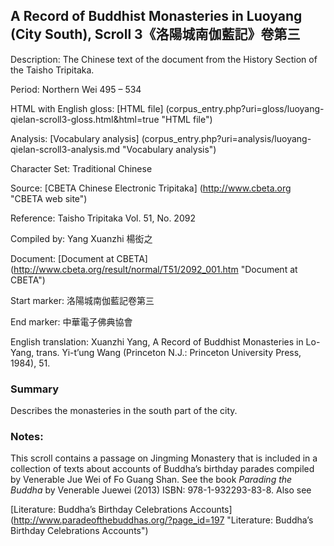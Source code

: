 ## A Record of Buddhist Monasteries in Luoyang (City South), Scroll 3《洛陽城南伽藍記》卷第三

Description: The Chinese text of the document from the History Section of the Taisho Tripitaka.

Period: Northern Wei 495 – 534

HTML with English gloss: [HTML file] (corpus_entry.php?uri=gloss/luoyang-qielan-scroll3-gloss.html&html=true "HTML file")

Analysis: [Vocabulary analysis] (corpus_entry.php?uri=analysis/luoyang-qielan-scroll3-analysis.md "Vocabulary analysis")

Character Set: Traditional Chinese

Source: [CBETA Chinese Electronic Tripitaka] (http://www.cbeta.org "CBETA web site")

Reference: Taisho Tripitaka Vol. 51, No. 2092

Compiled by: Yang Xuanzhi 楊衒之

Document: [Document at CBETA] (http://www.cbeta.org/result/normal/T51/2092_001.htm "Document at CBETA")

Start marker: 洛陽城南伽藍記卷第三

End marker: 中華電子佛典協會

English translation: Xuanzhi Yang, A Record of Buddhist Monasteries in Lo-Yang, trans. Yi-t’ung Wang (Princeton N.J.: Princeton University Press, 1984), 51.

### Summary
Describes the monasteries in the south part of the city.


### Notes:
This scroll contains a passage on Jingming Monastery that is included in a collection of texts about accounts of Buddha’s birthday parades compiled by Venerable Jue Wei of Fo Guang Shan. See the book <em>Parading the Buddha</em> by Venerable Juewei (2013) ISBN: 978-1-932293-83-8. Also see

[Literature: Buddha’s Birthday Celebrations Accounts] (http://www.paradeofthebuddhas.org/?page_id=197 "Literature: Buddha’s Birthday Celebrations Accounts")

